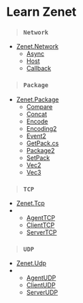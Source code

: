 # Learn Zenet


> ###  ``Network``
- [Zenet.Network](#)
  -  [Async](docs/Network/Async.md)
  -  [Host](docs/Network/Host.md)
  -  [Callback](docs/Network/Callback.md)


> ###  ``Package``
- [Zenet.Package](#)
  -  [Compare](docs/Package/Compare.md)
  -  [Concat](docs/Package/Concat.md)
  -  [Encode](docs/Package/Encode.md)
  -  [Encoding2](docs/Package/Encoding2.md)
  -  [Event2](docs/Package/Event2.md)
  -  [GetPack.cs](docs/Package/GetPack.md)
  -  [Package2](docs/Package/Package2.md)
  -  [SetPack](docs/Package/SetPack.md)
  -  [Vec2](docs/Package/Vec2.md)
  -  [Vec3](docs/Package/Vec3.md)


> ###  ``TCP``
- [Zenet.Tcp](#)
- -  [AgentTCP](docs/Tcp/AgentTCP.md)
  -  [ClientTCP](docs/Tcp/ClientTCP.md)
  -  [ServerTCP](docs/Tcp/ServerTCP.md)


> ###  ``UDP``
- [Zenet.Udp](#)
- -  [AgentUDP](docs/Udp/AgentUDP.md)
  -  [ClientUDP](docs/Udp/ClientUDP.md)
  -  [ServerUDP](docs/Udp/ServerUDP.md)


  
